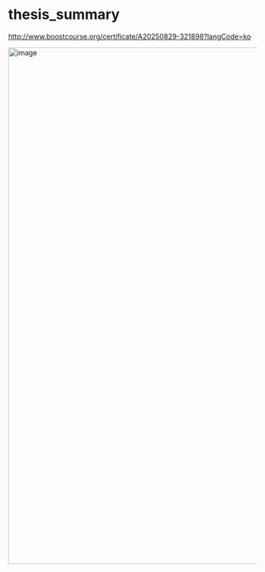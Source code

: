 # thesis_summary

http://www.boostcourse.org/certificate/A20250829-321898?langCode=ko

<img width="1566" height="1046" alt="image" src="https://github.com/user-attachments/assets/3eed0a3b-28a8-4b18-a0ba-cb280e0ca0ac" />
